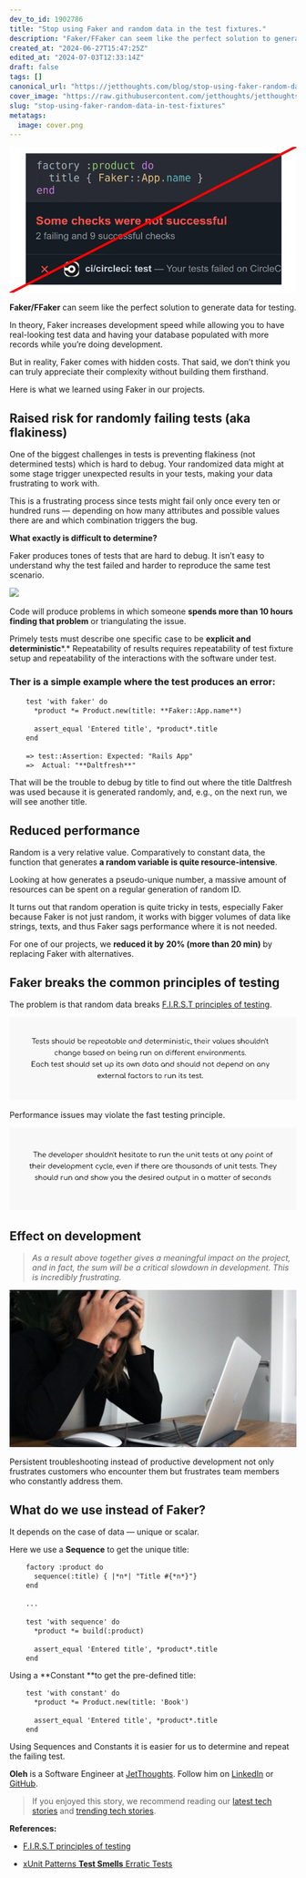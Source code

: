 ```yaml
---
dev_to_id: 1902786
title: "Stop using Faker and random data in the test fixtures."
description: "Faker/FFaker can seem like the perfect solution to generate data for testing.  In theory, Faker..."
created_at: "2024-06-27T15:47:25Z"
edited_at: "2024-07-03T12:33:14Z"
draft: false
tags: []
canonical_url: "https://jetthoughts.com/blog/stop-using-faker-random-data-in-test-fixtures/"
cover_image: "https://raw.githubusercontent.com/jetthoughts/jetthoughts.github.io/master/content/blog/stop-using-faker-random-data-in-test-fixtures/cover.png"
slug: "stop-using-faker-random-data-in-test-fixtures"
metatags:
  image: cover.png
---
```

![Image description](file_0.png)



**Faker/FFaker** can seem like the perfect solution to generate data for testing.

In theory, Faker increases development speed while allowing you to have real-looking test data and having your database populated with more records while you’re doing development.

But in reality, Faker comes with hidden costs. That said, we don’t think you can truly appreciate their complexity without building them firsthand.

Here is what we learned using Faker in our projects.

## Raised risk for randomly failing tests (aka flakiness)

One of the biggest challenges in tests is preventing flakiness (not determined tests) which is hard to debug. Your randomized data might at some stage trigger unexpected results in your tests, making your data frustrating to work with.

This is a frustrating process since tests might fail only once every ten or hundred runs — depending on how many attributes and possible values there are and which combination triggers the bug.

**What exactly is difficult to determine?**

Faker produces tones of tests that are hard to debug. It isn’t easy to understand why the test failed and harder to reproduce the same test scenario.

![](https://cdn-images-1.medium.com/max/2000/1*jvTfk_gqTqIA_NGanNrjbw.png)

Code will produce problems in which someone **spends more than 10 hours finding that problem** or triangulating the issue.

Primely tests must describe one specific case to be **explicit and deterministic***.* Repeatability of results requires repeatability of test fixture setup and repeatability of the interactions with the software under test.

### Ther is a simple example where the test produces an error:
```
    test 'with faker' do
      *product *= Product.new(title: **Faker::App.name**)
    
      assert_equal 'Entered title', *product*.title
    end

    => test::Assertion: Expected: "Rails App"
    =>  Actual: "**Daltfresh**"
```
That will be the trouble to debug by title to find out where the title Daltfresh was used because it is generated randomly, and, e.g., on the next run, we will see another title.

## Reduced performance

Random is a very relative value. Comparatively to constant data, the function that generates **a random variable is quite resource-intensive**.

Looking at how generates a pseudo-unique number, a massive amount of resources can be spent on a regular generation of random ID.

It turns out that random operation is quite tricky in tests, especially Faker because Faker is not just random, it works with bigger volumes of data like strings, texts, and thus Faker sags performance where it is not needed.

For one of our projects, we **reduced it by** **20% (more than 20 min)** by replacing Faker with alternatives.

## Faker breaks the common principles of testing

The problem is that random data breaks [F.I.R.S.T principles of testing](https://medium.com/@tasdikrahman/f-i-r-s-t-principles-of-testing-1a497acda8d6).


![Image description](file_1.png)



Performance issues may violate the fast testing principle.


![Image description](file_2.png)



## Effect on development
>  *As a result above together gives a meaningful impact on the project, and in fact, the sum will be a critical slowdown in development. This is incredibly frustrating.*


![Image description](file_3.png)



Persistent troubleshooting instead of productive development not only frustrates customers who encounter them but frustrates team members who constantly address them.

## **What do we use instead of Faker?**

It depends on the case of data — unique or scalar.

Here we use a **Sequence** to get the unique title:
```
    factory :product do
      sequence(:title) { |*n*| "Title #{*n*}"}
    end

    ...

    test 'with sequence' do
      *product *= build(:product)
    
      assert_equal 'Entered title', *product*.title
    end
```
Using a **Constant **to get the pre-defined title:
```
    test 'with constant' do
      *product *= Product.new(title: 'Book')
    
      assert_equal 'Entered title', *product*.title
    end
```
Using Sequences and Constants it is easier for us to determine and repeat the failing test.

**Oleh** is a Software Engineer at [JetThoughts](https://www.jetthoughts.com/). Follow him on [LinkedIn](https://www.linkedin.com/in/oleh-barchuk-0b9813192/) or [GitHub](https://github.com/phoenixixixix).
>  If you enjoyed this story, we recommend reading our [latest tech stories](https://jtway.co/latest) and [trending tech stories](https://jtway.co/trending).

**References:**

* [F.I.R.S.T principles of testing](https://medium.com/@tasdikrahman/f-i-r-s-t-principles-of-testing-1a497acda8d6)

* [xUnit Patterns **Test Smells** Erratic Tests](http://xunitpatterns.com/Erratic%20Test.html)
